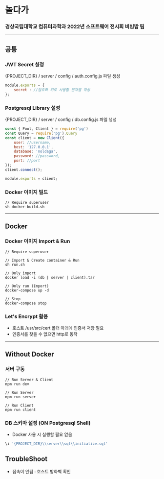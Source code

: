 # 놀다가
### 경상국립대학교 컴퓨터과학과 2022년 소프트웨어 전시회 비빔밥 팀

<hr>

## 공통

### JWT Secret 설정
 
 {PROJECT_DIR} / server / config / auth.config.js 파일 생성
    
```javascript
module.exports = {
    secret : //암호화 키로 사용할 문자열 작성
};
```

### Postgresql Library 설정

 {PROJECT_DIR} / server / config / db.config.js 파일 생성
```javascript
const { Pool, Client } = require('pg')
const Query = require('pg').Query
const client = new Client({
    user: //username,
    host: '127.0.0.1',
    database: 'noldaga',
    password: //password,
    port: //port
});
client.connect();

module.exports = client;
```

### Docker 이미지 빌드
```shell
// Require superuser
sh docker-build.sh
```

<hr>

## Docker

### Docker 이미지 Import & Run
```shell
// Require superuser

// Import & Create container & Run
sh run.sh

// Only import
docker load -i (db | server | client).tar

// Only run (Import)
docker-compose up -d

// Stop
docker-compose stop
```

### Let's Encrypt 활용
 - 호스트 /usr/src/cert 폴더 아래에 인증서 저장 필요
 - 인증서를 찾을 수 없으면 http로 동작

<hr>

## Without Docker

### 서버 구동
```shell
// Run Server & Client
npm run dev

// Run Server
npm run server

// Run Client
npm run client
```

### DB 스키마 설정 (ON Postgresql Shell)
- Docker 사용 시 실행할 필요 없음
```sql
\i '{PROJECT_DIR}\\server\\sql\\initialize.sql'
```

## TroubleShoot
 - 접속이 안됨 : 호스트 방화벽 확인

